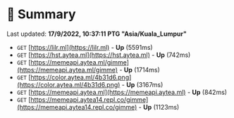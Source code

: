 # 📖 Summary
Last updated: **17/9/2022, 10:37:11 PTG "Asia/Kuala_Lumpur"**

- `GET` [https://lilr.ml](https://lilr.ml) - **Up** (5591ms)
- `GET` [https://hst.aytea.ml](https://hst.aytea.ml) - **Up** (742ms)
- `GET` [https://memeapi.aytea.ml/gimme](https://memeapi.aytea.ml/gimme) - **Up** (1714ms)
- `GET` [https://color.aytea.ml/4b31d6.png](https://color.aytea.ml/4b31d6.png) - **Up** (3167ms)
- `GET` [https://memeapi.aytea.ml](https://memeapi.aytea.ml) - **Up** (842ms)
- `GET` [https://memeapi.aytea14.repl.co/gimme](https://memeapi.aytea14.repl.co/gimme) - **Up** (1123ms)
